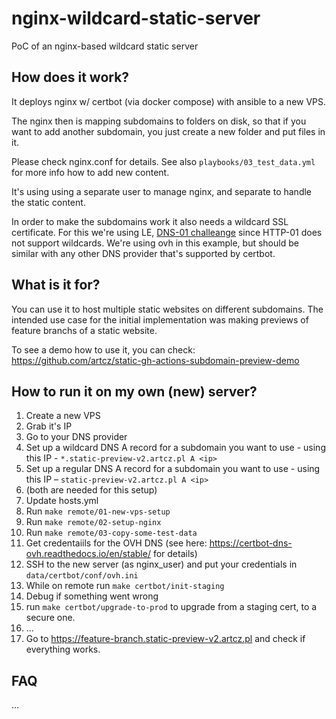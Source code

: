 # nginx-wildcard-static-server

PoC of an nginx-based wildcard static server

## How does it work?

It deploys nginx w/ certbot (via docker compose) with ansible to a new VPS.

The nginx then is mapping subdomains to folders on disk, so that if you want to add another subdomain, you just create a new folder and put files in it.

Please check nginx.conf for details. See also `playbooks/03_test_data.yml` for more info how to add new content.

It's using using a separate user to manage nginx, and separate to handle the static content.

In order to make the subdomains work it also needs a wildcard SSL certificate.
For this we're using LE, [DNS-01 challeange](https://letsencrypt.org/docs/challenge-types/#dns-01-challenge) since HTTP-01 does not support wildcards.
We're using ovh in this example, but should be similar with any other DNS provider that's supported by certbot.

## What is it for?

You can use it to host multiple static websites on different subdomains.
The intended use case for the initial implementation was making previews of feature branchs of a static website.

To see a demo how to use it, you can check: https://github.com/artcz/static-gh-actions-subdomain-preview-demo


## How to run it on my own (new) server?

1. Create a new VPS
1. Grab it's IP
1. Go to your DNS provider
1. Set up a wildcard DNS A record for a subdomain you want to use - using this IP - `*.static-preview-v2.artcz.pl A <ip>`
1. Set up a regular DNS A record for a subdomain you want to use - using this IP – `static-preview-v2.artcz.pl A <ip>`
1. (both are needed for this setup)
1. Update hosts.yml
1. Run `make remote/01-new-vps-setup`
1. Run `make remote/02-setup-nginx`
1. Run `make remote/03-copy-some-test-data`
1. Get credentaiils for the OVH DNS (see here: https://certbot-dns-ovh.readthedocs.io/en/stable/ for details)
1. SSH to the new server (as nginx_user) and put your credentials in `data/certbot/conf/ovh.ini`
1. While on remote run `make certbot/init-staging`
1. Debug if something went wrong
1. run `make certbot/upgrade-to-prod` to upgrade from a staging cert, to a secure one.
1. ...
1. Go to https://feature-branch.static-preview-v2.artcz.pl and check if everything works.


## FAQ

...
